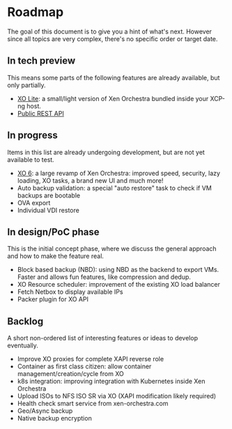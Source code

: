 # Roadmap

The goal of this document is to give you a hint of what's next. However since all topics are very complex, there's no specific order or target date.

## In tech preview

This means some parts of the following features are already available, but only partially.

- [XO Lite](https://xcp-ng.org/forum/topic/5018/xo-lite-building-an-embedded-ui-in-xcp-ng): a small/light version of Xen Orchestra bundled inside your XCP-ng host.
- [Public REST API](https://github.com/vatesfr/xen-orchestra/blob/master/packages/xo-server/docs/rest-api.md)

## In progress

Items in this list are already undergoing development, but are not yet available to test.

- [XO 6](https://xen-orchestra.com/blog/devblog-3-working-on-xo-6/): a large revamp of Xen Orchestra: improved speed, security, lazy loading, XO tasks, a brand new UI and much more!
- Auto backup validation: a special "auto restore" task to check if VM backups are bootable
- OVA export
- Individual VDI restore

## In design/PoC phase

This is the initial concept phase, where we discuss the general approach and how to make the feature real.

- Block based backup (NBD): using NBD as the backend to export VMs. Faster and allows fun features, like compression and dedup.
- XO Resource scheduler: improvement of the existing XO load balancer
- Fetch Netbox to display available IPs
- Packer plugin for XO API

## Backlog

A short non-ordered list of interesting features or ideas to develop eventually.

- Improve XO proxies for complete XAPI reverse role
- Container as first class citizen: allow container management/creation/cycle from XO
- k8s integration: improving integration with Kubernetes inside Xen Orchestra
- Upload ISOs to NFS ISO SR via XO (XAPI modification likely required)
- Health check smart service from xen-orchestra.com
- Geo/Async backup
- Native backup encryption
